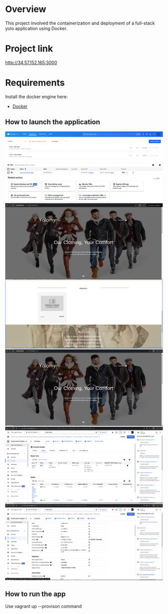 # Overview
This project involved the containerization and deployment of a full-stack yolo application using Docker.

# Project link
http://34.57.152.165:3000


# Requirements
Install the docker engine here:
- [Docker](https://docs.docker.com/engine/install/) 

## How to launch the application 


![Alt text](image.png)
![Alt text](image3.png)
![Alt text](image2.png)
![Alt text](image4.png)
![Alt text](image5.png)
![alt text](image6.png)
![alt text](image7.png)

## How to run the app
Use vagrant up --provison command
